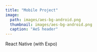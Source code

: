 ```yaml
---
title: "Mobile Project"
image: 
  path: images/aes-bg-android.png
  thumbnail: images/aes-bg-android.png
  caption: "AeS header"
---
```



React Native (with Expo)